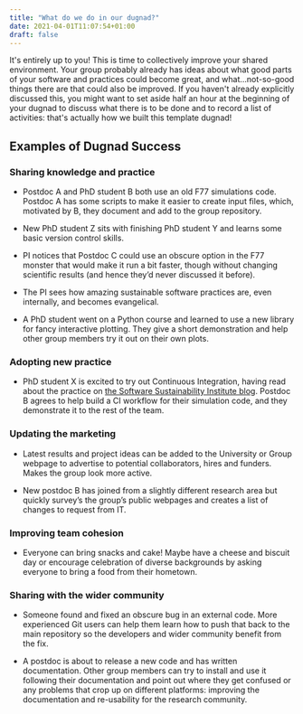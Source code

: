 ```yaml
---
title: "What do we do in our dugnad?"
date: 2021-04-01T11:07:54+01:00
draft: false
---
```


It's entirely up to you! This is time to collectively improve your shared environment. Your group probably already has ideas about what good parts of your software and practices could become great, and what...not-so-good things there are that could also be improved. If you haven't already explicitly discussed this, you might want to set aside half an hour at the beginning of your dugnad to discuss what there is to be done and to record a list of activities: that's actually how we built this template dugnad!

## Examples of Dugnad Success

### Sharing knowledge and practice

 - Postdoc A and PhD student B both use an old F77 simulations code. Postdoc A has some scripts to make it easier to create input files, which, motivated by B, they document and add to the group repository.

 - New PhD student Z sits with finishing PhD student Y and learns some basic version control skills.

 - PI notices that Postdoc C could use an obscure option in the F77 monster that would make it run a bit faster, though without changing scientific results (and hence they’d never discussed it before).

 - The PI sees how amazing sustainable software practices are, even internally, and becomes evangelical.

 - A PhD student went on a Python course and learned to use a new library for fancy interactive plotting. They give a short demonstration and help other group members try it out on their own plots.

### Adopting new practice

 - PhD student X is excited to try out Continuous Integration, having read about the practice on [the Software Sustainability Institute blog](https://www.software.ac.uk/blog/2020-02-27-continuous-integration-fail-fast-and-fail-first). Postdoc B agrees to help build a CI workflow for their simulation code, and they demonstrate it to the rest of the team.

### Updating the marketing

 - Latest results and project ideas can be added to the University or Group webpage to advertise to potential collaborators, hires and funders. Makes the group look more active.

 - New postdoc B has joined from a slightly different research area but quickly survey’s the group’s public webpages and creates a list of changes to request from IT.

### Improving team cohesion

 - Everyone can bring snacks and cake! Maybe have a cheese and biscuit day or encourage celebration of diverse backgrounds by asking everyone to bring a food from their hometown.

### Sharing with the wider community

 - Someone found and fixed an obscure bug in an external code. More experienced Git users can help them learn how to push that back to the main repository so the developers and wider community benefit from the fix.

 - A postdoc is about to release a new code and has written documentation. Other group members can try to install and use it following their documentation and point out where they get confused or any problems that crop up on different platforms: improving the documentation and re-usability for the research community.
